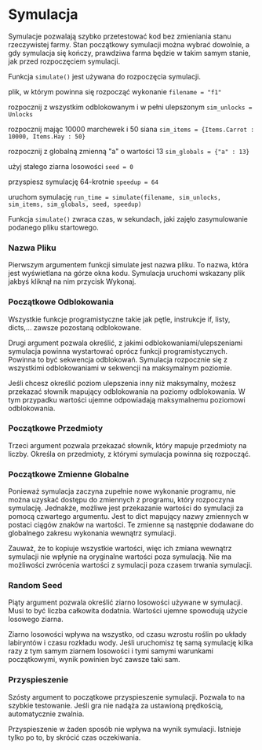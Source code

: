# Symulacja

Symulacje pozwalają szybko przetestować kod bez zmieniania stanu rzeczywistej farmy. Stan początkowy symulacji można wybrać dowolnie, a gdy symulacja się kończy, prawdziwa farma będzie w takim samym stanie, jak przed rozpoczęciem symulacji.

Funkcja `simulate()` jest używana do rozpoczęcia symulacji.

plik, w którym powinna się rozpocząć wykonanie
`filename = "f1"`

rozpocznij z wszystkim odblokowanym i w pełni ulepszonym
`sim_unlocks = Unlocks`

rozpocznij mając 10000 marchewek i 50 siana
`sim_items = {Items.Carrot : 10000, Items.Hay : 50}`

rozpocznij z globalną zmienną "a" o wartości 13
`sim_globals = {"a" : 13}`

użyj stałego ziarna losowości
`seed = 0`

przyspiesz symulację 64-krotnie
`speedup = 64`

uruchom symulację
`run_time = simulate(filename, sim_unlocks, sim_items, sim_globals, seed, speedup)`

Funkcja `simulate()` zwraca czas, w sekundach, jaki zajęło zasymulowanie podanego pliku startowego.

### Nazwa Pliku
Pierwszym argumentem funkcji simulate jest nazwa pliku. To nazwa, która jest wyświetlana na górze okna kodu. Symulacja uruchomi wskazany plik jakbyś kliknął na nim przycisk Wykonaj.

### Początkowe Odblokowania
Wszystkie funkcje programistyczne takie jak pętle, instrukcje if, listy, dicts,... zawsze pozostaną odblokowane.

Drugi argument pozwala określić, z jakimi odblokowaniami/ulepszeniami symulacja powinna wystartować oprócz funkcji programistycznych. Powinna to być sekwencja odblokowań. Symulacja rozpocznie się z wszystkimi odblokowaniami w sekwencji na maksymalnym poziomie.

Jeśli chcesz określić poziom ulepszenia inny niż maksymalny, możesz przekazać słownik mapujący odblokowania na poziomy odblokowania. W tym przypadku wartości ujemne odpowiadają maksymalnemu poziomowi odblokowania.

### Początkowe Przedmioty
Trzeci argument pozwala przekazać słownik, który mapuje przedmioty na liczby. Określa on przedmioty, z którymi symulacja powinna się rozpocząć.

### Początkowe Zmienne Globalne
Ponieważ symulacja zaczyna zupełnie nowe wykonanie programu, nie można uzyskać dostępu do zmiennych z programu, który rozpoczyna symulację. Jednakże, możliwe jest przekazanie wartości do symulacji za pomocą czwartego argumentu. Jest to dict mapujący nazwy zmiennych w postaci ciągów znaków na wartości. Te zmienne są następnie dodawane do globalnego zakresu wykonania wewnątrz symulacji.

Zauważ, że to kopiuje wszystkie wartości, więc ich zmiana wewnątrz symulacji nie wpłynie na oryginalne wartości poza symulacją. Nie ma możliwości zwrócenia wartości z symulacji poza czasem trwania symulacji.

### Random Seed
Piąty argument pozwala określić ziarno losowości używane w symulacji. Musi to być liczba całkowita dodatnia. Wartości ujemne spowodują użycie losowego ziarna.

Ziarno losowości wpływa na wszystko, od czasu wzrostu roślin po układy labiryntów i czasu rozkładu wody. Jeśli uruchomisz tę samą symulację kilka razy z tym samym ziarnem losowości i tymi samymi warunkami początkowymi, wynik powinien być zawsze taki sam.

### Przyspieszenie
Szósty argument to początkowe przyspieszenie symulacji. Pozwala to na szybkie testowanie. Jeśli gra nie nadąża za ustawioną prędkością, automatycznie zwalnia.

Przyspieszenie w żaden sposób nie wpływa na wynik symulacji. Istnieje tylko po to, by skrócić czas oczekiwania.